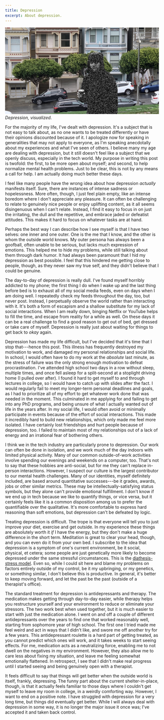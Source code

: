 ```yaml
---
title: Depression
excerpt: About depression.
---
```


![Depression](/assets/img/depression/dep.jpg)
*Depression, visualized.*

For the majority of my life, I've dealt with depression.
It's a subject that is not easy to talk about, as no one wants to be treated differently or have their opinions discounted because of it.
I apologize now for speaking in generalities that may not apply to everyone, as I'm speaking anecdotally about my experiences and what I've seen of others.
I believe many my age are dealing with depression, but it still doesn't feel like a subject that we openly discuss, especially in the tech world.
My purpose in writing this post is twofold: the first, to be more open about myself; and second, to help normalize mental health problems.
Just to be clear, this is not by any means a call for help.
I am actually doing much better these days.

I feel like many people have the wrong idea about how depression *actually* manifests itself.
Sure, there are instances of intense sadness or hopelessness.
More often, though, I just feel plain empty, like an intense boredom where I don't appreciate any pleasure.
It can often be challenging to relate to genuinely nice people or enjoy uplifting content, as it all seems disingenuous when I can't relate.
Instead, I find it easy to focus in on just the irritating, the dull and the repetitive, and embrace jaded or defeatist attitudes.
This makes it hard to focus on whatever tasks are at hand.

Perhaps the best way I can describe how I see myself is that I have two selves: one inner and one outer.
One is the me that I know, and the other is whom the outside world knows.
My outer persona has always been a goofball, often unable to be serious, but lacks much expression of emotions.
This helped me to hide my problems, while still talking about them through dark humor.
It had always been paramount that I hid my depression as best possible.
I feel that this hindered me getting close to people, though, as they never saw my true self, and they didn't believe that I could be genuine.

The day-to-day of depression is really dull.
I've found myself horribly addicted to my phone; the first thing I do when I wake up and the last thing before bed is to exhaust all of my social media feeds, even on days when I am doing well.
I repeatedly check my feeds throughout the day, too, but never post.
Instead, I perpetually observe the world rather than interacting with it.
It's both a form of escapism and a shallow substitute for my lack of social interactions.
When I am really down, binging Netflix or YouTube helps to fill the time, and escape from reality for a while as well.
On these days it can be a real challenge to find a good reason to get out of bed, get dressed or take care of myself.
Depression is really just about waiting for things to get back to *okay* again.

Depression has made my life difficult, but I've decided that it's time that I stop that---hence this post.
This illness has frequently destroyed my motivation to work, and damaged my personal relationships and social life.
In school, I would often have to do my work at the *absolute* last minute, as the stress of failure was the only strong enough motivation to defeat procrastination.
I've attended high school two days in a row without sleep, multiple times, and once fell asleep for a split-second at a stoplight driving home (I pulled over after).
I found it hard to get myself to and through lectures in college, so I would have to catch up with slides after the fact.
I would regularly fail to meet my longer-term personal deadlines and goals, as I had to prioritize all of my effort to get whatever work done that was needed in the moment.
This culminated in me applying for and failing to get into any PhD programs, and being unsure of what I actually wanted out of life in the years after.
In my social life, I would often avoid or minimally participate in events because of the effort of social interactions.
This made it incredibly hard to build new relationships, which only made me feel more isolated.
I have certainly lost friendships and hurt people because of depression, too.
I failed to maintain most of my relationships out of a lack of energy and an irrational fear of bothering others.

I think we in the tech industry are particularly prone to depression.
Our work can often be done in isolation, and we work much of the day indoors with limited physical activity.
Many of our common outside-of-work activities involve spending our evenings and weekends on a computer, too.
That's not to say that these hobbies are anti-social, but for me they can't replace in-person interactions.
However, I suspect our culture is the largest contributor to our mental health challenges.
Many of our identities, myself definitely included, are based around quantitative successes---be it grades, awards, jobs or other similar metrics.
These may be intellectually-satisfying status symbols, but they alone can't provide emotional fulfillment.
I don't know if we end up in tech because we like to quantify things, or vice versa, but it certainly feels like it is a common disposition among us to prefer the quantifiable over the qualitative.
It's more comfortable to express hard reasoning than soft emotions, but depression can't be defeated by logic.

Treating depression is difficult.
The trope is that everyone will tell you to just improve your diet, exercise and get outside.
In my experience these things are absolutely worth it *if* I have the energy, but they don't make a huge difference in the short term.
Meditation is great to clear your head, though, and you can even do it from your own bed.
I subscribe to the idea that depression is a symptom of one's current environment, be it social, physical, et cetera; some people are just genetically more likely to become depressed under the same stressful circumstances.
This is the [diathesis-stress model](https://en.wikipedia.org/wiki/Diathesis%E2%80%93stress_model).
Even so, while I could sit here and blame my problems on factors entirely outside of my control, be it my upbringing, or my genetics, or something similar, I don't believe this is productive.
In general, it's better to keep moving forward, and let the past be the past (outside of a therapist's office).

The standard treatment for depression is antidepressants and therapy.
The medication makes getting through day-to-day easier, while therapy helps you restructure yourself and your environment to reduce or eliminate your stressors.
The two work best when used together, but it is much easier to start with just the medication alone.
I went on and off a couple of different antidepressants over the years to find one that worked reasonably well, starting from sophomore year of high school.
The first one I tried made me feel weird and act in ways that I didn't like, and swore me off another try for a few years.
This antidepressant roulette is a hard part of getting treated, as you cannot predict which ones will work, and it takes weeks to start seeing effects.
For me, medication acts as a neutralizing force, enabling me to not dwell on the negatives in my environment.
However, they also allow me to care less about fixing my situation, and leave me feeling somewhat emotionally flattened.
In retrospect, I see that I didn't make real progress until I started seeing and being genuinely open with a therapist.

It feels difficult to say that things will get better when the outside world is itself, frankly, depressing.
The funny part about the current shelter-in-place, though, is that it actually feels familiar to those days where I couldn't get myself to leave my room in college, in a weirdly comforting way.
However, I want to end on a positive note.
I have struggled with depression for a very long time, but things did eventually get better.
While I will always deal with depression in some way, it is no longer the major issue it once was; I've accepted it and taken back control.
